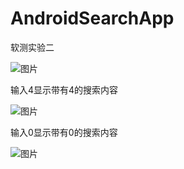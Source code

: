 # AndroidSearchApp
软测实验二

![图片](https://user-images.githubusercontent.com/38304401/139579862-366fad1c-b097-4638-9172-6a3fdae22c50.png)

输入4显示带有4的搜索内容

![图片](https://user-images.githubusercontent.com/38304401/139579888-76dd08d3-91a0-43dc-9e4f-d75d3fae5044.png)

输入0显示带有0的搜索内容

![图片](https://user-images.githubusercontent.com/38304401/139579911-989196da-cfd1-46cd-a031-7b2e6a261c42.png)

